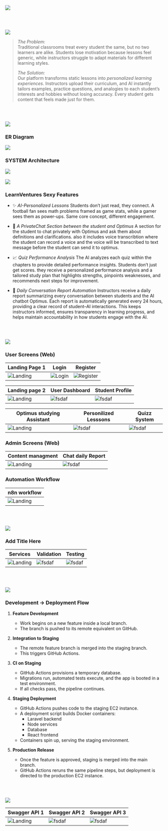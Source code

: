 <img src="./readme/title1.svg"/>

<br><br>

<!-- project overview -->
<img src="./readme/title2.svg"/>

> *The Problem:*<br>
Traditional classrooms treat every student the same, but no two learners are alike. Students lose motivation because lessons feel generic, while instructors struggle to adapt materials for different learning styles.
>
> *The Solution:*<br>
Our platform transforms static lessons into *personalized learning experiences*. Instructors upload their curriculum, and AI instantly tailors examples, practice questions, and analogies to each student’s interests and hobbies without losing accuracy. Every student gets content that feels made just for them.


<br><br>

<!-- System Design -->
<img src="./readme/title3.svg"/>

### ER Diagram

<img src="./readme/er_diagram.svg"/>

### SYSTEM Architecture

<img src="./readme/demo/Architecture.png"/>
<br><br>

<!-- Project Highlights -->
<img src="./readme/title4.svg"/>

### LearnVentures Sexy Features

- ✨ *AI-Personalized Lessons*
Students don’t just read, they connect. A football fan sees math problems framed as game stats, while a gamer sees them as power-ups. Same core concept, different engagement.

- 🤖 *A PrivateChat Section between the student and Optimus*
 A section for the student to chat privately with Optimus and ask them about definitions and clarifications. also it includes voice transcribtion where the student can record a voice and the voice will be transcribed to text message before the student can send it to optimus.

- 📈 *Quiz Performance Analysis*
The AI analyzes each quiz within the chapters to provide detailed performance insights. Students don’t just get scores. they receive a personalized performance analysis and a tailored study plan that highlights strengths, pinpoints weaknesses, and recommends next steps for improvement.

- 📝 *Daily Conversation Report Automation*
Instructors receive a daily report summarizing every conversation between students and the AI chatbot Optimus. Each report is automatically generated every 24 hours, providing a clear record of student–AI interactions. This keeps instructors informed, ensures transparency in learning progress, and helps maintain accountability in how students engage with the AI.



<br><br>

<!-- Demo -->
<img src="./readme/title5.svg"/>

### User Screens (Web)

| Landing Page 1                     | Login                             | Register                        |
| ---------------------------------- | --------------------------------- | -------------------------------- |
| ![Landing](./readme/demo/Landing1.png) | ![Login](./readme/demo/Login.png) | ![Register](./readme/demo/register.png) |

| Landing page 2                            | User Dashboard                       |Student Profile                      |
| --------------------------------------- | ------------------------------------- | ------------------------------------- |
| ![Landing](./readme/demo/Landing2.png) | ![fsdaf](./readme/demo/Dashboard.png) | ![fsdaf](./readme/demo/profile.png) |

| Optimus studying Assistant                           | Personilized Lesssons                       |Quizz System                      |
| --------------------------------------- | ------------------------------------- | ------------------------------------- |
| ![Landing](./readme/demo/chatbot.gif) | ![fsdaf](./readme/demo/personilized.gif) | ![fsdaf](./readme/demo/quizz.gif) |

### Admin Screens (Web)

| Content managment                             | Chat daily Report                       |
| --------------------------------------- | ------------------------------------- |
| ![Landing](./readme/demo/managment.gif) | ![fsdaf](./readme/demo/report.gif) |

### Automation Workflow

| n8n workflow                             | 
| --------------------------------------- | 
| ![Landing](./readme/demo/n8n.gif) | 



<br><br>

<!-- Development & Testing -->
<img src="./readme/title6.svg"/>

### Add Title Here


| Services                            | Validation                       | Testing                        |
| --------------------------------------- | ------------------------------------- | ------------------------------------- |
| ![Landing](./readme/demo/service.png) | ![fsdaf](./readme/demo/request.png) | ![fsdaf](./readme/demo/test.png) |


<br><br>

<!-- Deployment -->
<img src="./readme/title7.svg"/>

### Development → Deployment Flow

1. **Feature Development**
   - Work begins on a new feature inside a local branch.
   - The branch is pushed to its remote equivalent on GitHub.

2. **Integration to Staging**
   - The remote feature branch is merged into the staging branch.
   - This triggers GitHub Actions.

3. **CI on Staging**
   - GitHub Actions provisions a temporary database.
   - Migrations run, automated tests execute, and the app is booted in a test environment.
   - If all checks pass, the pipeline continues.

4. **Staging Deployment**
   - GitHub Actions pushes code to the staging EC2 instance.
   - A deployment script builds Docker containers:
     - Laravel backend
     - Node services
     - Database
     - React frontend
   - Containers spin up, serving the staging environment.

5. **Production Release**
   - Once the feature is approved, staging is merged into the main branch.
   - GitHub Actions reruns the same pipeline steps, but deployment is directed to the production EC2 instance.
   
<br><br>

   <img src="./readme/demo/deployment.png"/>


| Swagger API 1                            | Swagger API 2                       | Swagger API 3                        |
| --------------------------------------- | ------------------------------------- | ------------------------------------- |
| ![Landing](./readme/demo/api1.png) | ![fsdaf](./readme/demo/api2.png) | ![fsdaf](./readme/demo/api3.png) |

<br><br>